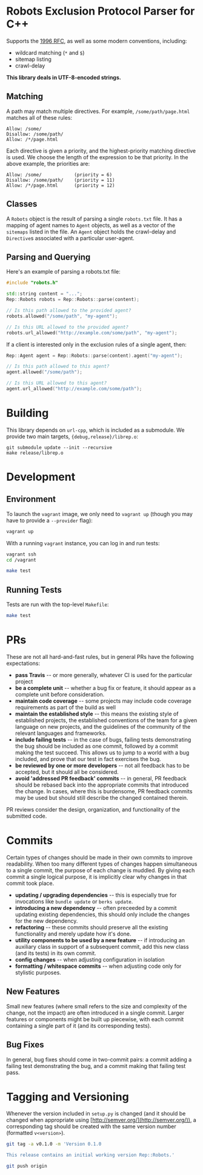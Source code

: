 Robots Exclusion Protocol Parser for C++
========================================
Supports the [1996 RFC](http://www.robotstxt.org/norobots-rfc.txt), as well as some
modern conventions, including:

- wildcard matching (`*` and `$`)
- sitemap listing
- crawl-delay

__This library deals in UTF-8-encoded strings.__

Matching
--------
A path may match multiple directives. For example, `/some/path/page.html` matches all
of these rules:

```
Allow: /some/
Disallow: /some/path/
Allow: /*/page.html
```

Each directive is given a priority, and the highest-priority matching directive is used.
We choose the length of the expression to be that priority. In the above example, the
priorities are:

```
Allow: /some/            (priority = 6)
Disallow: /some/path/    (priority = 11)
Allow: /*/page.html      (priority = 12)
```

Classes
-------
A `Robots` object is the result of parsing a single `robots.txt` file. It has a mapping of
agent names to `Agent` objects, as well as a vector of the `sitemaps` listed in the file.
An `Agent` object holds the crawl-delay and `Directive`s associated with a particular
user-agent.

Parsing and Querying
--------------------
Here's an example of parsing a robots.txt file:

```c++
#include "robots.h"

std::string content = "...";
Rep::Robots robots = Rep::Robots::parse(content);

// Is this path allowed to the provided agent?
robots.allowed("/some/path", "my-agent");

// Is this URL allowed to the provided agent?
robots.url_allowed("http://example.com/some/path", "my-agent");
```

If a client is interested only in the exclusion rules of a single agent, then:

```c++
Rep::Agent agent = Rep::Robots::parse(content).agent("my-agent");

// Is this path allowed to this agent?
agent.allowed("/some/path");

// Is this URL allowed to this agent?
agent.url_allowed("http://example.com/some/path");
```

Building
========
This library depends on `url-cpp`, which is included as a submodule. We provide two
main targets, `{debug,release}/librep.o`:

```
git submodule update --init --recursive
make release/librep.o
```

Development
===========

Environment
-----------
To launch the `vagrant` image, we only need to
`vagrant up` (though you may have to provide a `--provider` flag):

```bash
vagrant up
```

With a running `vagrant` instance, you can log in and run tests:

```bash
vagrant ssh
cd /vagrant

make test
```

Running Tests
-------------
Tests are run with the top-level `Makefile`:

```bash
make test
```

PRs
===
These are not all hard-and-fast rules, but in general PRs have the following expectations:

- __pass Travis__ -- or more generally, whatever CI is used for the particular project
- __be a complete unit__ -- whether a bug fix or feature, it should appear as a complete
    unit before consideration.
- __maintain code coverage__ -- some projects may include code coverage requirements as
    part of the build as well
- __maintain the established style__ -- this means the existing style of established
    projects, the established conventions of the team for a given language on new
    projects, and the guidelines of the community of the relevant languages and
    frameworks.
- __include failing tests__ -- in the case of bugs, failing tests demonstrating the bug
    should be included as one commit, followed by a commit making the test succeed. This
    allows us to jump to a world with a bug included, and prove that our test in fact
    exercises the bug.
- __be reviewed by one or more developers__ -- not all feedback has to be accepted, but
    it should all be considered.
- __avoid 'addressed PR feedback' commits__ -- in general, PR feedback should be rebased
    back into the appropriate commits that introduced the change. In cases, where this
    is burdensome, PR feedback commits may be used but should still describe the changed
    contained therein.

PR reviews consider the design, organization, and functionality of the submitted code.

Commits
=======
Certain types of changes should be made in their own commits to improve readability. When
too many different types of changes happen simultaneous to a single commit, the purpose of
each change is muddled. By giving each commit a single logical purpose, it is implicitly
clear why changes in that commit took place.

- __updating / upgrading dependencies__ -- this is especially true for invocations like
    `bundle update` or `berks update`.
- __introducing a new dependency__ -- often preceeded by a commit updating existing
    dependencies, this should only include the changes for the new dependency.
- __refactoring__ -- these commits should preserve all the existing functionality and
    merely update how it's done.
- __utility components to be used by a new feature__ -- if introducing an auxiliary class
    in support of a subsequent commit, add this new class (and its tests) in its own
    commit.
- __config changes__ -- when adjusting configuration in isolation
- __formatting / whitespace commits__ -- when adjusting code only for stylistic purposes.

New Features
------------
Small new features (where small refers to the size and complexity of the change, not the
impact) are often introduced in a single commit. Larger features or components might be
built up piecewise, with each commit containing a single part of it (and its corresponding
tests).

Bug Fixes
---------
In general, bug fixes should come in two-commit pairs: a commit adding a failing test
demonstrating the bug, and a commit making that failing test pass.

Tagging and Versioning
======================
Whenever the version included in `setup.py` is changed (and it should be changed when
appropriate using [http://semver.org/](http://semver.org/)), a corresponding tag should
be created with the same version number (formatted `v<version>`).

```bash
git tag -a v0.1.0 -m 'Version 0.1.0

This release contains an initial working version Rep::Robots.'

git push origin
```

